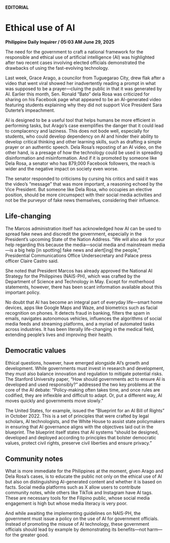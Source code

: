 **EDITORIAL**

# Ethical use of AI

****Philippine Daily Inquirer / 05:03 AM June 29, 2025****

The need for the government to craft a national framework for the responsible and ethical use of artificial intelligence (AI) was highlighted after two recent cases involving elected officials demonstrated the drawbacks of using the fast-evolving technology.

Last week, Grace Arago, a councilor from Tuguegarao City, drew flak after a video that went viral showed her inadvertently reading a prompt in what was supposed to be a prayer—cluing the public in that it was generated by AI. Earlier this month, Sen. Ronald “Bato” dela Rosa was criticized for sharing on his Facebook page what appeared to be an AI-generated video featuring students explaining why they did not support Vice President Sara Duterte’s impeachment.

AI is designed to be a useful tool that helps humans be more efficient in performing tasks, but Arago’s case exemplifies the danger that it could lead to complacency and laziness. This does not bode well, especially for students, who could develop dependency on AI and hinder their ability to develop critical thinking and other learning skills, such as drafting a simple prayer or an authentic speech. Dela Rosa’s reposting of an AI video, on the other hand, is a presage of how the technology could be used in spreading disinformation and misinformation. And if it is promoted by someone like Dela Rosa, a senator who has 879,000 Facebook followers, the reach is wider and the negative impact on society even worse.

The senator responded to criticisms by cursing his critics and said it was the video’s “message” that was more important, a reasoning echoed by the Vice President. But someone like Dela Rosa, who occupies an elective position, should be more circumspect with their social media activities and not be the purveyor of fake news themselves, considering their influence.

## Life-changing

The Marcos administration itself has acknowledged how AI can be used to spread fake news and discredit the government, especially in the President’s upcoming State of the Nation Address. “We will also ask for your help regarding this because the media—social media and mainstream media—is a big help [in spotting] fake news and alert[ing] the people,” Presidential Communications Office Undersecretary and Palace press officer Claire Castro said.

She noted that President Marcos has already approved the National AI Strategy for the Philippines (NAIS-PH), which was crafted by the Department of Science and Technology in May. Except for motherhood statements, however, there has been scant information available about this important policy.

No doubt that AI has become an integral part of everyday life—smart home devices, apps like Google Maps and Waze, and biometrics such as facial recognition on phones. It detects fraud in banking, filters the spam in emails, navigates autonomous vehicles, influences the algorithms of social media feeds and streaming platforms, and a myriad of automated tasks across industries. It has been literally life-changing in the medical field, extending people’s lives and improving their health.

## Democratic values

Ethical questions, however, have emerged alongside AI’s growth and development. While governments must invest in research and development, they must also balance innovation and regulation to mitigate potential risks. The Stanford University paper, “How should governments act to ensure AI is developed and used responsibly?” addressed the two key problems at the core of the AI debate: “Policy-making often takes time, and once rules are codified, they are inflexible and difficult to adapt. Or, put a different way, AI moves quickly and governments move slowly.”

The United States, for example, issued the “Blueprint for an AI Bill of Rights” in October 2022. This is a set of principles that were crafted by legal scholars, AI technologists, and the White House to assist state policymakers in ensuring that AI governance aligns with the objectives laid out in the blueprint. The blueprint itself states that AI systems “should be designed, developed and deployed according to principles that bolster democratic values, protect civil rights, preserve civil liberties and ensure privacy.”

## Community notes

What is more immediate for the Philippines at the moment, given Arago and Dela Rosa’s cases, is to educate the public not only on the ethical use of AI but also on distinguishing AI-generated content and whether it is based on facts. Social media platforms such as X allow users to contribute community notes, while others like TikTok and Instagram have AI tags. These are necessary tools for the Filipino public, whose social media engagement is high but whose media literacy is very poor.

And while awaiting the implementing guidelines on NAIS-PH, the government must issue a policy on the use of AI for government officials. Instead of promoting the misuse of AI technology, these government officials should lead by example by demonstrating its benefits—not harm—for the greater good.